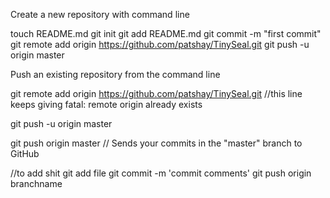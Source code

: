 Create a new repository with command line

touch README.md
git init
git add README.md
git commit -m "first commit"
git remote add origin https://github.com/patshay/TinySeal.git
git push -u origin master

Push an existing repository from the command line

git remote add origin https://github.com/patshay/TinySeal.git
//this line keeps giving fatal: remote origin already exists

git push -u origin master

git push origin master
// Sends your commits in the "master" branch to GitHub

//to add shit
git add file
git commit -m 'commit comments'
git push origin branchname

